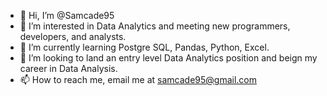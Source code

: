 - 👋 Hi, I’m @Samcade95
- 👀 I’m interested in Data Analytics and meeting new programmers, developers, and analysts.
- 🌱 I’m currently learning Postgre SQL, Pandas, Python, Excel.
- 💞️ I’m looking to land an entry level Data Analytics position and beign my career in Data Analysis.
- 📫 How to reach me, email me at samcade95@gmail.com 

